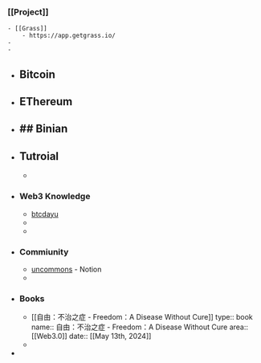 ### [[Project]]
	- [[Grass]]
		- https://app.getgrass.io/
	-
	-
- ## Bitcoin
- ## EThereum
- ## ## Binian
- ## Tutroial
	-
- ### Web3 Knowledge
	- [btcdayu](https://btcdayu.gitbook.io/dayu)
	-
	-
- ### Commiunity
	- [uncommons](https://uncommons.notion.site/Uncommons-04ea0224d3cd4fe9b5181b6dd22d02b4) - Notion
	-
- ### Books
	- [[自由：不治之症 - Freedom：A Disease Without Cure]]
	  type:: book
	  name:: 自由：不治之症 - Freedom：A Disease Without Cure
	  area:: [[Web3.0]] 
	  date:: [[May 13th, 2024]]
	-
-